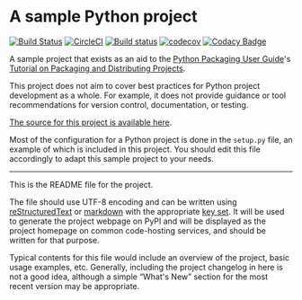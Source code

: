 # A sample Python project

[![Build Status](https://www.travis-ci.org/Borda/py_sample-project.svg?branch=master)](https://www.travis-ci.org/Borda/py_sample-project)
[![CircleCI](https://circleci.com/gh/Borda/py_sample-project/tree/master.svg?style=svg)](https://circleci.com/gh/Borda/py_sample-project/tree/master)
[![Build status](https://ci.appveyor.com/api/projects/status/57nanoy463aw91gp?svg=true)](https://ci.appveyor.com/project/Borda/py-sample-project)
[![codecov](https://codecov.io/gh/Borda/py_sample-project/branch/master/graph/badge.svg)](https://codecov.io/gh/Borda/py_sample-project)
[![Codacy Badge](https://api.codacy.com/project/badge/Grade/da1bd8db4d4b451395cc71ca09c243d6)](https://www.codacy.com/app/Borda/sample-project?utm_source=github.com&amp;utm_medium=referral&amp;utm_content=Borda/sample-project&amp;utm_campaign=Badge_Grade)

A sample project that exists as an aid to the [Python Packaging User
Guide][packaging guide]'s [Tutorial on Packaging and Distributing
Projects][distribution tutorial].

This project does not aim to cover best practices for Python project
development as a whole. For example, it does not provide guidance or tool
recommendations for version control, documentation, or testing.

[The source for this project is available here][src].

Most of the configuration for a Python project is done in the `setup.py` file,
an example of which is included in this project. You should edit this file
accordingly to adapt this sample project to your needs.

----

This is the README file for the project.

The file should use UTF-8 encoding and can be written using
[reStructuredText][rst] or [markdown][md use] with the appropriate [key set][md
use]. It will be used to generate the project webpage on PyPI and will be
displayed as the project homepage on common code-hosting services, and should be
written for that purpose.

Typical contents for this file would include an overview of the project, basic
usage examples, etc. Generally, including the project changelog in here is not a
good idea, although a simple “What's New” section for the most recent version
may be appropriate.

[packaging guide]: https://packaging.python.org
[distribution tutorial]: https://packaging.python.org/en/latest/distributing.html
[src]: https://github.com/pypa/sampleproject
[rst]: http://docutils.sourceforge.net/rst.html
[md]: https://tools.ietf.org/html/rfc7764#section-3.5 "CommonMark variant"
[md use]: https://packaging.python.org/specifications/core-metadata/#description-content-type-optional
